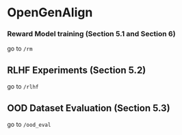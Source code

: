 # OpenGenAlign

### Reward Model training (Section 5.1 and Section 6)
go to `/rm`

## RLHF Experiments (Section 5.2)
go to `/rlhf`

## OOD Dataset Evaluation (Section 5.3)
go to `/ood_eval`
